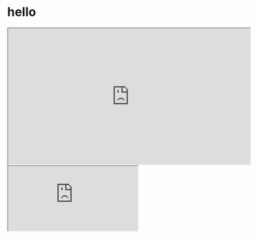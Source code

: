 # hello
<iframe width="560" height="315" src="https://msit.microsoftstream.com/video/2ef7a3ff-0400-aa75-4faf-f1ea67d226aa?channelId=f89c4de1-4e20-4f09-a8b0-913e861af21a"
 allow="accelerometer; autoplay; encrypted-media; gyroscope; picture-in-picture" allowfullscreen>
</iframe>

<iframe src="https://www.gmail.com" frameborder="2"></iframe>
